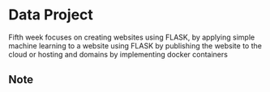 # Data Project
Fifth week focuses on creating websites using FLASK, by applying simple machine learning to a website using FLASK by publishing the website to the cloud or hosting and domains by implementing docker containers

## Note
